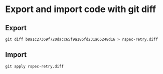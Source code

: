 # Export and import code with git diff


## Export
```
git diff b8a1c27369f720dacc65f9a185fd231a65248d16 > rspec-retry.diff
```


## Import
```
git apply rspec-retry.diff
```
